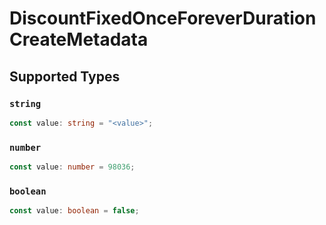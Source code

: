 # DiscountFixedOnceForeverDurationCreateMetadata


## Supported Types

### `string`

```typescript
const value: string = "<value>";
```

### `number`

```typescript
const value: number = 98036;
```

### `boolean`

```typescript
const value: boolean = false;
```

